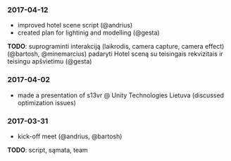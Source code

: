 ### 2017-04-12

+ improved hotel scene script (@andrius) 
+ created plan for lightinig and modelling (@gesta)

**TODO**:
suprograminti interakciją (laikrodis, camera capture, camera effect) (@bartosh, @minemarcius)
padaryti Hotel sceną su teisingais rekvizitais ir teisingu apšvietimu (@gesta)

### 2017-04-02

+ made a presentation of s13vr @ Unity Technologies Lietuva (discussed optimization issues)

### 2017-03-31

+ kick-off meet (@andrius, @bartosh)

**TODO**: script, sąmata, team

